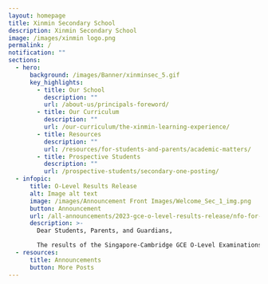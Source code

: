 ```yaml
---
layout: homepage
title: Xinmin Secondary School
description: Xinmin Secondary School
image: /images/xinmin logo.png
permalink: /
notification: ""
sections:
  - hero:
      background: /images/Banner/xinminsec_5.gif
      key_highlights:
        - title: Our School
          description: ""
          url: /about-us/principals-foreword/
        - title: Our Curriculum
          description: ""
          url: /our-curriculum/the-xinmin-learning-experience/
        - title: Resources
          description: ""
          url: /resources/for-students-and-parents/academic-matters/
        - title: Prospective Students
          description: ""
          url: /prospective-students/secondary-one-posting/
  - infopic:
      title: O-Level Results Release
      alt: Image alt text
      image: /images/Announcement Front Images/Welcome_Sec_1_img.png
      button: Announcement
      url: /all-announcements/2023-gce-o-level-results-release/nfo-for-2024-sec-1/welcome-to-xinmin?authuser=0
      description: >-
        Dear Students, Parents, and Guardians,

        The results of the Singapore-Cambridge GCE O-Level Examinations will be released on Thursday, 11 January at 2 pm.
  - resources:
      title: Announcements
      button: More Posts
---
```

